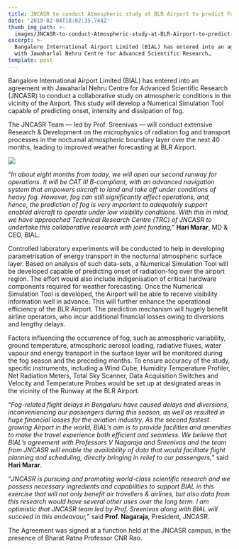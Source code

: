 ```yaml
---
title: JNCASR to conduct Atmospheric study at BLR Airport to predict Fog
date: '2019-02-04T18:02:35.744Z'
thumb_img_path: >-
  images/JNCASR-to-conduct-Atmospheric-study-at-BLR-Airport-to-predict-Fog/1*KQZw6IsNjv7kvk6nhbWS_g.jpeg
excerpt: >-
  Bangalore International Airport Limited (BIAL) has entered into an agreement
  with Jawaharlal Nehru Centre for Advanced Scientific Research…
template: post
---
```

Bangalore International Airport Limited (BIAL) has entered into an agreement with Jawaharlal Nehru Centre for Advanced Scientific Research (JNCASR) to conduct a collaborative study on atmospheric conditions in the vicinity of the Airport. This study will develop a Numerical Simulation Tool capable of predicting onset, intensity and dissipation of fog.

The JNCASR Team — led by Prof. Sreenivas — will conduct extensive Research & Development on the microphysics of radiation fog and transport processes in the nocturnal atmospheric boundary layer over the next 40 months, leading to improved weather forecasting at BLR Airport.

![](/images/JNCASR-to-conduct-Atmospheric-study-at-BLR-Airport-to-predict-Fog/1*KQZw6IsNjv7kvk6nhbWS_g.jpeg)

“*In about eight months from today, we will open our second runway for operations. It will be CAT III B-compliant, with an advanced navigation system that empowers aircraft to land and take off under conditions of heavy fog. However, fog can still significantly affect operations, and, hence, the prediction of fog is very important to adequately support enabled aircraft to operate under low visibility conditions. With this in mind, we have approached Technical Research Centre (TRC) of JNCASR to undertake this collaborative research with joint funding,*” **Hari Marar**, MD & CEO, BIAL.

Controlled laboratory experiments will be conducted to help in developing parametrisation of energy transport in the nocturnal atmospheric surface layer. Based on analysis of such data-sets, a Numerical Simulation Tool will be developed capable of predicting onset of radiation-fog over the airport region. The effort would also include indigenisation of critical hardware components required for weather forecasting. Once the Numerical Simulation Tool is developed, the Airport will be able to receive visibility information well in advance. This will further enhance the operational efficiency of the BLR Airport. The prediction mechanism will hugely benefit airline operators, who incur additional financial losses owing to diversions and lengthy delays.

Factors influencing the occurrence of fog, such as atmospheric variability, ground temperature, atmospheric aerosol loading, radiative fluxes, water vapour and energy transport in the surface layer will be monitored during the fog season and the preceding months. To ensure accuracy of the study, specific instruments, including a Wind Cube, Humidity Temperature Profiler, Net Radiation Meters, Total Sky Scanner, Data Acquisition Switches and Velocity and Temperature Probes would be set up at designated areas in the vicinity of the Runway at the BLR Airport.

“*Fog-related flight delays in Bengaluru have caused delays and diversions, inconveniencing our passengers during this season, as well as resulted in huge financial losses for the aviation industry. As the second fastest growing Airport in the world, BIAL’s aim is to provide facilities and amenities to make the travel experience both efficient and seamless. We believe that BIAL’s agreement with Professors V Nagaraja and Sreenivas and the team from JNCASR will enable the availability of data that would facilitate flight planning and scheduling, directly bringing in relief to our passengers,*” said **Hari Marar**.

“*JNCASR is pursuing and promoting world-class scientific research and we possess necessary ingredients and capabilities to support BIAL in this exercise that will not only benefit air travellers & airlines, but also data from this research would have several other uses over the long term. I am optimistic that JNCASR team led by Prof. Sreenivas along with BIAL will succeed in this endeavour,*” said **Prof. Nagaraja**, President, JNCASR.

The Agreement was signed at a function held at the JNCASR campus, in the presence of Bharat Ratna Professor CNR Rao.
